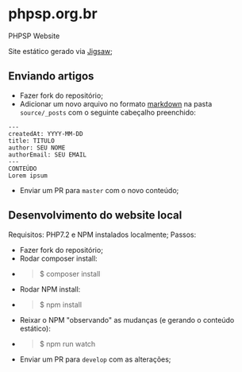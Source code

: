 # phpsp.org.br
PHPSP Website

Site estático gerado via [Jigsaw](http://jigsaw.tighten.co);

## Enviando artigos
* Fazer fork do repositório;
* Adicionar um novo arquivo no formato [markdown](https://en.wikipedia.org/wiki/Markdown) na pasta `source/_posts` com o seguinte cabeçalho preenchido:
> 
    ---
    createdAt: YYYY-MM-DD
    title: TITULO
    author: SEU NOME
    authorEmail: SEU EMAIL
    ---
    CONTEÚDO
    Lorem ipsum
* Enviar um PR para `master` com o novo conteúdo;

## Desenvolvimento do website local
Requisitos: PHP7.2 e NPM instalados localmente;
Passos:
* Fazer fork do repositório;
* Rodar composer install:
* > $ composer install
* Rodar NPM install:
* > $ npm install
* Reixar o NPM "observando" as mudanças (e gerando o conteúdo estático):
* > $ npm run watch
* Enviar um PR para `develop` com as alterações;